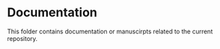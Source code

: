 # Documentation

This folder contains documentation or manuscirpts related to the current repository.
